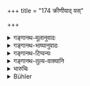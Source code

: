+++
title = "174 क्रीणीयाद् यस्"

+++

<details><summary>गङ्गानथ-मूलानुवादः</summary>

If a man buys a boy, worthy or unworthy, from his father and mother, with a view to making him his son, that son is called ‘bought.’—(174)
</details>

<details><summary>गङ्गानथ-भाष्यानुवादः</summary>

**(verses 9.173-178)  
**

\[The Bhāṣya on these verses is not available in any of the manuscripts.\]
</details>

<details><summary>गङ्गानथ-टिप्पन्यः</summary>

‘*Sadṛśo*’ *sadṛśo* ‘*pivā*’.—‘Equal or unequal, by good qualities, not
by caste’ (Kullūka and Rāghavānanda);—‘whether of equal or lower caste’
(Nārāyaṇa).

This verse is quoted in *Mitākṣarā* (2.131), which adds that ‘*sadṛśa*’
and ‘*asadṛśa*’ should be understood to be in regard to *qualities*, not
*caste*;—in *Aparārka* (p. 738), which also adds the same remark;—in
*Vivādaratnākara* (p. 570), which adds the following notes:—‘*Sadṛśaḥ*’,
of the same caste, ‘*asadṛśaḥ*’, of a different caste,—says the
*Pārijāta*; the author of the *Prakāśa* adds that even though the text
contains the term ‘*asadṛśaḥ*’ yet one should not buy a sou either of a
lower or a higher caste than his own;—and Medhātithi has said that
‘*sadṛśa*’ and ‘*asadṛśa*’ refer to sons of the same caster but of
*diverse qualifications*.

It is quoted in *Madanapārijāta* (p. 653), which also explains
‘*sadṛśa*’ as referring to qualifications;—in the *Parāśaramādhava*
(Prāyaścitta, p. 38);—in *Vyavahāra* - *Bālambhaṭṭī* (p. 557);—and *in
nṛsiṃhaprasāda* (Vyavahāra 38a).
</details>

<details><summary>गङ्गानथ-तुल्य-वाक्यानि</summary>

*Baudhāyana* (2.3.26).—‘He is called the *Krīta*, Bought, son who, being
purchased from his father and his mother, or from either of them, is
received by one in the place of a child.’

*Vaśiṣṭha* (17.30).—‘The son Bought is the third.’

*Viṣṇu* (15.20-21).—‘The son Bought is the ninth;—and he belongs to him
by whom he is bought.’

*Yājñavalkya* (2.131).—‘The Bought son is one who has been sold by his
parents.’

*Arthaśāstra* (p. 41).—‘The Bought son is one who has been purchased.’
</details>

<details><summary>भारुचिः</summary>

अपरे त्व् आहुः क्रीतः सदृशो ऽसदृशो वेति गुणतः कल्प्यते । वर्णतो हि कल्पनायाम् असमवर्णग्रहणे न्यायविरोधः । अन्यस् तु ब्राह्मणविxअयम् एव न्यायविरोधम् आह ॥ ९.१७४ ॥
</details>

<details><summary>Bühler</summary>

174	If a man buys a (boy), whether equal or unequal (in good qualities), from his father and mother for the sake of having a son, that (child) is called a (son) bought (Kritaka).
</details>
